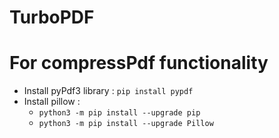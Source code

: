 # TurboPDF

# For compressPdf functionality
- Install pyPdf3 library : `pip install pypdf`
- Install pillow :
  - `python3 -m pip install --upgrade pip`
  - `python3 -m pip install --upgrade Pillow`
